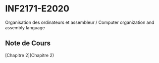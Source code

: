 # INF2171-E2020
Organisation des ordinateurs et assembleur / Computer organization and assembly language

## Note de Cours
[Chapitre 2](Chapitre 2)
